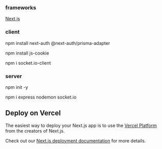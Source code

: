 ### frameworks

[Next.js](https://nextjs.org/docs/getting-started/installation)

### client
npm install next-auth @next-auth/prisma-adapter

npm install js-cookie

npm i socket.io-client


### server

npm init -y

npm i express nodemon socket.io

## Deploy on Vercel

The easiest way to deploy your Next.js app is to use the [Vercel Platform](https://vercel.com/new?utm_medium=default-template&filter=next.js&utm_source=create-next-app&utm_campaign=create-next-app-readme) from the creators of Next.js.

Check out our [Next.js deployment documentation](https://nextjs.org/docs/deployment) for more details.

